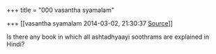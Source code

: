 +++
title = "000 vasantha syamalam"

+++
[[vasantha syamalam	2014-03-02, 21:30:37 [Source](https://groups.google.com/g/samskrita/c/H15wZWhQdcY)]]



  

  

Is there any book in which all ashtadhyaayi soothrams are explained in Hindi?  
  

